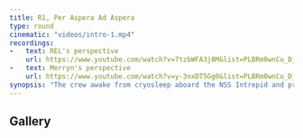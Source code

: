 ```yaml
---
title: R1, Per Aspera Ad Aspera
type: round
cinematic: "videos/intro-1.mp4"
recordings:
-   text: REL's perspective
    url: https://www.youtube.com/watch?v=7tzbWFA3j8M&list=PLBRm0wnCu_DjDvNAu3OyQI8IU4zQU-4ZD
-   text: Merryn's perspective
    url: https://www.youtube.com/watch?v=y-3nxDT5Gg0&list=PLBRm0wnCu_DjDvNAu3OyQI8IU4zQU-4ZD
synopsis: "The crew awake from cryosleep aboard the NSS Intrepid and prepare for landing."
---
```


## Gallery